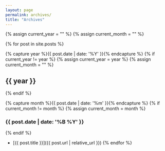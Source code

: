 ```yaml
---
layout: page
permalink: archives/
title: "Archives"
---
```


<!-- http://alanwsmith.com/jekyll-liquid-date-formatting-examples -->

{% assign current_year = "" %}
{% assign current_month = "" %}

{% for post in site.posts %}

  {% capture year %}{{ post.date | date: '%Y' }}{% endcapture %}
  {% if current_year != year %}
    {% assign current_year = year %}
    {% assign current_month = "" %}
## {{ year }}
  {% endif %}

  {% capture month %}{{ post.date | date: '%m' }}{% endcapture %}
  {% if current_month != month %}
    {% assign current_month = month %}
### {{ post.date | date: '%B %Y' }}
  {% endif %}

* [{{ post.title }}]({{ post.url | relative_url }})
{% endfor %}
